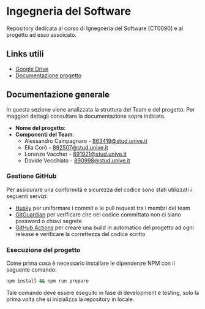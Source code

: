# Ingegneria del Software
Repository dedicata al corso di Ignegneria del Software [CT0090] e al progetto ad esso assoicato.

## Links utili
- [Google Drive](https://drive.google.com/drive/u/1/folders/1Uj_QCArNBLdxEDssbc_CuOa-ywtnEj8N)
- [Documentazione progetto](https://docs.google.com/document/d/1PkdKdY0VVbg5wnJmTqyKyIJd0CjheFJ0VdZq4MZRh6s/edit?usp=sharing)

## Documentazione generale
In questa sezione viene analizzata la struttura del Team e del progetto. Per maggiori dettagli consultare la documentazione sopra indicata.

- **Nome del progetto**: 
- **Componenti del Team**:
  - Alessandro Campagnaro - 863419@stud.unive.it
  - Elia Corò - 892507@stud.unive.it
  - Lorenzo Vaccher - 891921@stud.unive.it
  - Davide Vecchiato - 890998@stud.unive.it

### Gestione GitHub
Per assicurare una conformità e sicurezza del codice sono stati utilizzati i seguenti servizi:
- [Husky](https://www.npmjs.com/package/husky) per uniformare i commit e le pull request tra i membri del team
- [GitGuardian](https://www.gitguardian.com/) per verificare che nel codice committato non ci siano password o chiavi segrete
- [GitHub Actions](https://github.com/features/actions) per creare una build in automatico del progetto ad ogni release e verificare la correttezza del codice scritto

### Esecuzione del progetto
Come prima cosa è necessario installare le dipendenze NPM con il seguente comando:
```sh
npm install && npm run prepare
```
Tale comando deve essere eseguito in fase di development e testing, solo la prima volta che si inizializza la repository in locale.